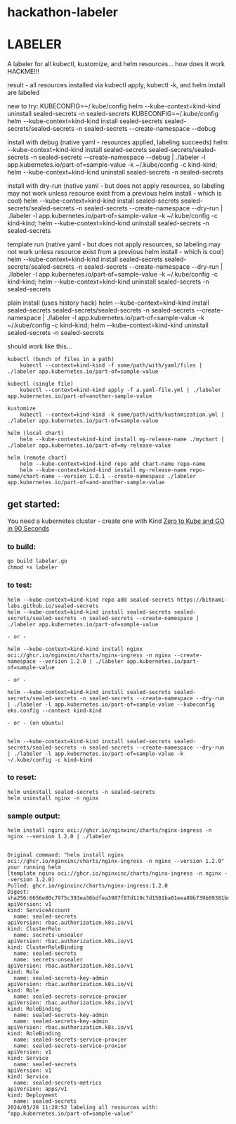 # hackathon-labeler

# LABELER
A labeler for all kubectl, kustomize, and helm resources...  how does it work
HACKME!!!

result - all resources installed via kubectl apply, kubectl -k, and helm install are labeled

new to try:
    KUBECONFIG=~/.kube/config helm --kube-context=kind-kind uninstall sealed-secrets -n sealed-secrets
    KUBECONFIG=~/.kube/config helm --kube-context=kind-kind install sealed-secrets sealed-secrets/sealed-secrets -n sealed-secrets --create-namespace --debug


  install with debug (native yaml - resources applied, labeling succeeds)
    helm --kube-context=kind-kind install sealed-secrets sealed-secrets/sealed-secrets -n sealed-secrets --create-namespace --debug | ./labeler -l app.kubernetes.io/part-of=sample-value -k ~/.kube/config -c kind-kind; helm --kube-context=kind-kind uninstall sealed-secrets -n sealed-secrets

  install with dry-run (native yaml - but does not apply resources, so labeling may not work unless resource exist from a previous helm install - which is cool)
    helm --kube-context=kind-kind install sealed-secrets sealed-secrets/sealed-secrets -n sealed-secrets --create-namespace --dry-run | ./labeler -l app.kubernetes.io/part-of=sample-value -k ~/.kube/config -c kind-kind; helm --kube-context=kind-kind uninstall sealed-secrets -n sealed-secrets

  template run (native yaml - but does not apply resources, so labeling may not work unless resource exist from a previous helm install - which is cool)
    helm --kube-context=kind-kind install sealed-secrets sealed-secrets/sealed-secrets -n sealed-secrets --create-namespace --dry-run | ./labeler -l app.kubernetes.io/part-of=sample-value -k ~/.kube/config -c kind-kind; helm --kube-context=kind-kind uninstall sealed-secrets -n sealed-secrets

  plain install (uses history hack)
    helm --kube-context=kind-kind install sealed-secrets sealed-secrets/sealed-secrets -n sealed-secrets --create-namespace | ./labeler -l app.kubernetes.io/part-of=sample-value -k ~/.kube/config -c kind-kind; helm --kube-context=kind-kind uninstall sealed-secrets -n sealed-secrets


should work like this...

    kubectl (bunch of files in a path)
        kubectl --context=kind-kind -f some/path/with/yaml/files | ./labeler app.kubernetes.io/part-of=sample-value

    kubectl (single file)
        kubectl --context=kind-kind apply -f a.yaml-file.yml | ./labeler app.kubernetes.io/part-of=another-sample-value
    
    kustomize
        kubectl --context=kind-kind -k some/path/with/kustomization.yml | ./labeler app.kubernetes.io/part-of=sample-value

    helm (local chart)
        helm --kube-context=kind-kind install my-release-name ./mychart | ./labeler app.kubernetes.io/part-of=my-release-value

    helm (remote chart)
        helm --kube-context=kind-kind repo add chart-name repo-name
        helm --kube-context=kind-kind install my-release-name repo-name/chart-name --version 1.0.1 --create-namespace ./labeler  app.kubernetes.io/part-of=and-another-sample-value

## get started:

You need a kubernetes cluster - create one with Kind
[Zero to Kube and GO in 90 Seconds](https://clubanderson.medium.com/zero-to-kube-and-go-in-90-seconds-f6f4730ab265)

### to build:

    go build labeler.go
    chmod +x labeler

### to test:

    helm --kube-context=kind-kind repo add sealed-secrets https://bitnami-labs.github.io/sealed-secrets
    helm --kube-context=kind-kind install sealed-secrets sealed-secrets/sealed-secrets -n sealed-secrets --create-namespace | ./labeler app.kubernetes.io/part-of=sample-value
    
    - or -

    helm --kube-context=kind-kind install nginx oci://ghcr.io/nginxinc/charts/nginx-ingress -n nginx --create-namespace --version 1.2.0 | ./labeler app.kubernetes.io/part-of=sample-value

    - or -

    helm --kube-context=kind-kind install sealed-secrets sealed-secrets/sealed-secrets -n sealed-secrets --create-namespace --dry-run | ./labeler -l app.kubernetes.io/part-of=sample-value --kubeconfig eks.config --context kind-kind

    - or - (on ubuntu)


    helm --kube-context=kind-kind install sealed-secrets sealed-secrets/sealed-secrets -n sealed-secrets --create-namespace --dry-run | ./labeler -l app.kubernetes.io/part-of=sample-value -k ~/.kube/config -c kind-kind

### to reset:

    helm uninstall sealed-secrets -n sealed-secrets
    helm uninstall nginx -n nginx


### sample output:

    helm install nginx oci://ghcr.io/nginxinc/charts/nginx-ingress -n nginx --version 1.2.0 | ./labeler


    Original command: "helm install nginx oci://ghcr.io/nginxinc/charts/nginx-ingress -n nginx --version 1.2.0"
    your running helm
    [template nginx oci://ghcr.io/nginxinc/charts/nginx-ingress -n nginx --version 1.2.0]
    Pulled: ghcr.io/nginxinc/charts/nginx-ingress:1.2.0
    Digest: sha256:6656e80c7975c393ea36bdfea3987f87d119c7d1501ba01eea89b739b69381bd
    apiVersion: v1
    kind: ServiceAccount
      name: sealed-secrets
    apiVersion: rbac.authorization.k8s.io/v1
    kind: ClusterRole
      name: secrets-unsealer
    apiVersion: rbac.authorization.k8s.io/v1
    kind: ClusterRoleBinding
      name: sealed-secrets
      name: secrets-unsealer
    apiVersion: rbac.authorization.k8s.io/v1
    kind: Role
      name: sealed-secrets-key-admin
    apiVersion: rbac.authorization.k8s.io/v1
    kind: Role
      name: sealed-secrets-service-proxier
    apiVersion: rbac.authorization.k8s.io/v1
    kind: RoleBinding
      name: sealed-secrets-key-admin
      name: sealed-secrets-key-admin
    apiVersion: rbac.authorization.k8s.io/v1
    kind: RoleBinding
      name: sealed-secrets-service-proxier
      name: sealed-secrets-service-proxier
    apiVersion: v1
    kind: Service
      name: sealed-secrets
    apiVersion: v1
    kind: Service
      name: sealed-secrets-metrics
    apiVersion: apps/v1
    kind: Deployment
      name: sealed-secrets
    2024/03/28 11:28:52 labeling all resources with: "app.kubernetes.io/part-of=sample-value"